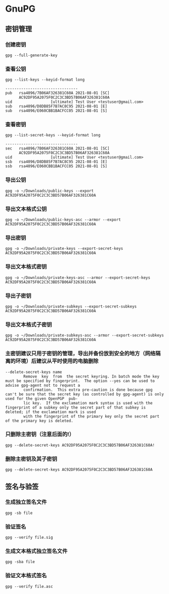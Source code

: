 # GnuPG

## 密钥管理

### 创建密钥

```
gpg --full-generate-key
```

### 查看公钥

```
gpg --list-keys --keyid-format long
```

```
--------------------------------
pub   rsa4096/7B06AF326381C60A 2021-08-01 [SC]
      AC92DF95A2075F0C2C3C3BD57B06AF326381C60A
uid                 [ultimate] Test User <testuser@gmail.com>
sub   rsa4096/D8DB85F7B7AC8C95 2021-08-01 [E]
sub   rsa4096/E060CBB1BACFCC05 2021-08-01 [S]
```

### 查看密钥

```
gpg --list-secret-keys --keyid-format long
```

```
--------------------------------
sec   rsa4096/7B06AF326381C60A 2021-08-01 [SC]
      AC92DF95A2075F0C2C3C3BD57B06AF326381C60A
uid                 [ultimate] Test User <testuser@gmail.com>
ssb   rsa4096/D8DB85F7B7AC8C95 2021-08-01 [E]
ssb   rsa4096/E060CBB1BACFCC05 2021-08-01 [S]
```

### 导出公钥

```
gpg -o ~/Downloads/public-keys --export AC92DF95A2075F0C2C3C3BD57B06AF326381C60A
```

### 导出文本格式公钥

```
gpg -o ~/Downloads/public-keys-asc --armor --export AC92DF95A2075F0C2C3C3BD57B06AF326381C60A
```

### 导出密钥

```
gpg -o ~/Downloads/private-keys --export-secret-keys AC92DF95A2075F0C2C3C3BD57B06AF326381C60A
```

### 导出文本格式密钥

```
gpg -o ~/Downloads/private-keys-asc --armor --export-secret-keys AC92DF95A2075F0C2C3C3BD57B06AF326381C60A
```

### 导出子密钥

```
gpg -o ~/Downloads/private-subkeys --export-secret-subkeys AC92DF95A2075F0C2C3C3BD57B06AF326381C60A
```

### 导出文本格式子密钥

```
gpg -o ~/Downloads/private-subkeys-asc --armor --export-secret-subkeys AC92DF95A2075F0C2C3C3BD57B06AF326381C60A
```

### 主密钥建议只用于密钥的管理，导出并备份放到安全的地方（网络隔离的环境）后建议从平时使用的电脑删除

```
--delete-secret-keys name
        Remove  key  from  the secret keyring. In batch mode the key must be specified by fingerprint.  The option --yes can be used to advise gpg-agent not to request a
        confirmation.  This extra pre-caution is done because gpg can't be sure that the secret key (as controlled by gpg-agent) is only used for the given OpenPGP  pub‐
        lic key.  If the exclamation mark syntax is used with the fingerprint of a subkey only the secret part of that subkey is deleted; if the exclamation mark is used
        with the fingerprint of the primary key only the secret part of the primary key is deleted.
```

### 只删除主密钥（注意后面的!）

```
gpg --delete-secret-keys AC92DF95A2075F0C2C3C3BD57B06AF326381C60A!
```

### 删除主密钥及其子密钥

```
gpg --delete-secret-keys AC92DF95A2075F0C2C3C3BD57B06AF326381C60A
```

## 签名与验签

### 生成独立签名文件

```
gpg -sb file
```

### 验证签名

```
gpg --verify file.sig
```

### 生成文本格式独立签名文件

```
gpg -sba file
```

### 验证文本格式签名

```
gpg --verify file.asc
```
